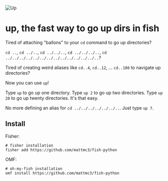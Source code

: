 ![Up](https://raw.githubusercontent.com/mattmc3/fish-up/resources/up.png "Up")

# up, the fast way to go up dirs in fish

Tired of attaching "ballons" to your `cd` command to go up directories?

`cd ..`, `cd ../..`, `cd ../../..`, `cd ../../../..`, `cd ../../../../../../../../../../../../../..`?

Tired of creating weird aliases like `cd..4`, `cd..12`, ... `cd..100` to navigate up directories?

Now you can use `up`!

Type `up` to go up one directory. Type `up 2` to go up two directories. Type
`up 20` to go up twenty directories. It's that easy.

No more defining an alias for `cd ../../../../../../..`.  Just type `up 7`.

## Install

Fisher:

```shell
# fisher installation
fisher add https://github.com/mattmc3/fish-python
```

OMF:

```shell
# oh-my-fish installation
omf install https://github.com/mattmc3/fish-python
```

